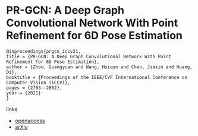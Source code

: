 # PR-GCN: A Deep Graph Convolutional Network With Point Refinement for 6D Pose Estimation

```
@inproceedings{prgcn_iccv21,
title = {PR-GCN: A Deep Graph Convolutional Network With Point Refinement for 6D Pose Estimation},
author = {Zhou, Guangyuan and Wang, Huiqun and Chen, Jiaxin and Huang, Di},
booktitle = {Proceedings of the IEEE/CVF International Conference on Computer Vision (ICCV)},
pages = {2793--2802},
year = {2021}
}
```

links
- [openaccess](http://openaccess.thecvf.com//content/ICCV2021/html/Zhou_PR-GCN_A_Deep_Graph_Convolutional_Network_With_Point_Refinement_for_ICCV_2021_paper.html)
- [arXiv](https://arxiv.org/abs/2108.09916)
